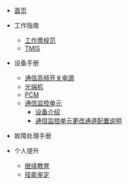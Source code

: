 <!-- docs/_sidebar.md -->
- [首页](README)

- 工作指南
    - [工作票规范](工作指南/样例工作票/工作票规范.md)
    - [TMIS](工作指南/TIMS/TIMS.md)

- 设备手册
    - [通信高频开关电源](设备手册/通信高频开关电源/通信高频开关电源.md)
    - [光端机](设备手册/光端机)
    - [PCM](设备手册/PCM)
    - [通信监控单元](设备手册/通信监控单元/)
        - [设备介绍](设备手册/通信监控单元/README.md)
        - [通信监控单元更改通道配置说明](设备手册/通信监控单元/通信监控单元更改通道配置说明.md)

- 故障处理手册
- 个人提升
    - [继续教育](个人提升/继续教育/继续教育.md)
    - [技能鉴定](个人提升/技能鉴定/技能鉴定.md)
